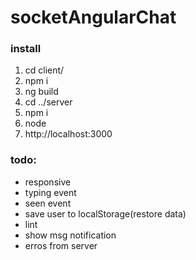 # socketAngularChat

### install
1. cd client/
2. npm i
3. ng build
4. cd ../server
5. npm i
6. node
7. http://localhost:3000

### todo:
- responsive
- typing event
- seen event
- save user to localStorage(restore data)
- lint
- show msg notification
- erros from server

